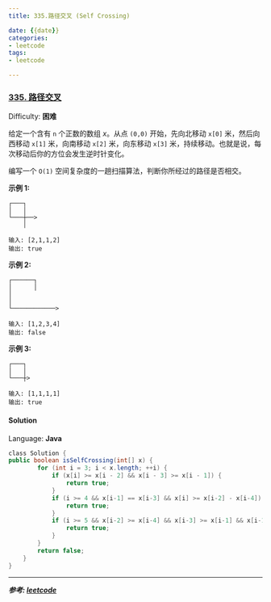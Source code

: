 ```yaml
---
title: 335.路径交叉 (Self Crossing)

date: {{date}}
categories:
- leetcode
tags:
- leetcode

---
```

### [335\. 路径交叉](https://leetcode-cn.com/problems/self-crossing/)

Difficulty: **困难**


给定一个含有 `n` 个正数的数组 _x_。从点 `(0,0)` 开始，先向北移动 `x[0]` 米，然后向西移动 `x[1]` 米，向南移动 `x[2]` 米，向东移动 `x[3]` 米，持续移动。也就是说，每次移动后你的方位会发生逆时针变化。

编写一个 `O(1)` 空间复杂度的一趟扫描算法，判断你所经过的路径是否相交。

**示例 1:**

```
┌───┐
│   │
└───┼──>
    │

输入: [2,1,1,2]
输出: true
```

**示例 2:**

```
┌──────┐
│      │
│
│
└────────────>

输入: [1,2,3,4]
输出: false
```

**示例 3:**

```
┌───┐
│   │
└───┼>

输入: [1,1,1,1]
输出: true
```


#### Solution

Language: **Java**

```java
​class Solution {
public boolean isSelfCrossing(int[] x) {
        for (int i = 3; i < x.length; ++i) {
            if (x[i] >= x[i - 2] && x[i - 3] >= x[i - 1]) {
                return true;
            }
            if (i >= 4 && x[i-1] == x[i-3] && x[i] >= x[i-2] - x[i-4]) {
                return true;
            }
            if (i >= 5 && x[i-2] >= x[i-4] && x[i-3] >= x[i-1] && x[i-1] >= x[i-3] - x[i-5] && x[i] >= x[i-2] - x[i-4]) {
                return true;
            }
        }
        return false;
    }
}
```
---
***参考:
[leetcode](https://leetcode-cn.com/problems/self-crossing/submissions/)***
